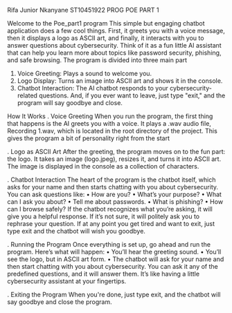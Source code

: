 Rifa Junior Nkanyane
ST10451922
PROG POE PART 1




Welcome to the Poe_part1 program This simple but engaging chatbot application does a few cool things. First, it greets you with a voice message, then it displays a logo as ASCII art, and finally, it interacts with you to answer questions about cybersecurity. Think of it as a fun little AI assistant that can help you learn more about topics like password security, phishing, and safe browsing.
The program is divided into three main part

1.	Voice Greeting: Plays a sound to welcome you.
2.	Logo Display: Turns an image into ASCII art and shows it in the console.
3.	Chatbot Interaction: The AI chatbot responds to your cybersecurity-related questions.
And, if you ever want to leave, just type "exit," and the program will say goodbye and close. 

How It Works
. Voice Greeting
When you run the program, the first thing that happens is the AI greets you with a voice. It plays a .wav audio file, Recording 1.wav, which is located in the root directory of the project. This gives the program a bit of personality right from the start

. Logo as ASCII Art
After the greeting, the program moves on to the fun part: the logo. It takes an image (logo.jpeg), resizes it, and turns it into ASCII art. The image is displayed in the console as a collection of characters. 

. Chatbot Interaction
The heart of the program is the chatbot itself, which asks for your name and then starts chatting with you about cybersecurity. You can ask questions like:
•	How are you?
•	What’s your purpose?
•	What can I ask you about?
•	Tell me about passwords.
•	What is phishing?
•	How can I browse safely?
If the chatbot recognizes what you’re asking, it will give you a helpful response. If it’s not sure, it will politely ask you to rephrase your question. If at any point you get tired and want to exit, just type exit and the chatbot will wish you goodbye.


. Running the Program
Once everything is set up, go ahead and run the program. Here’s what will happen:
•	You’ll hear the greeting sound.
•	You’ll see the logo, but in ASCII art form.
•	The chatbot will ask for your name and then start chatting with you about cybersecurity. You can ask it any of the predefined questions, and it will answer them. It’s like having a little cybersecurity assistant at your fingertips.

. Exiting the Program
When you're done, just type exit, and the chatbot will say goodbye and close the program. 
